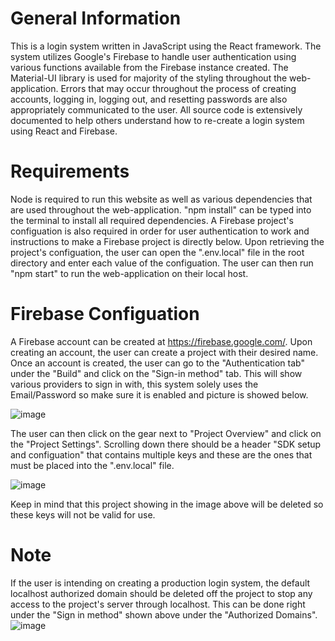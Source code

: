 # General Information

This is a login system written in JavaScript using the React framework. The system utilizes Google's Firebase to handle user authentication using various functions available from the Firebase instance created. The Material-UI library is used for majority of the styling throughout the web-application. Errors that may occur throughout the process of creating accounts, logging in, logging out, and resetting passwords are also appropriately communicated to the user. All source code is extensively documented to help others understand how to re-create a login system using React and Firebase.

# Requirements

Node is required to run this website as well as various dependencies that are used throughout the web-application. "npm install" can be typed into the terminal to install all required dependencies. A Firebase project's configuation is also required in order for user authentication to work and instructions to make a Firebase project is directly below. Upon retrieving the project's configuation, the user can open the ".env.local" file in the root directory and enter each value of the configuation. The user can then run "npm start" to run the web-application on their local host.

# Firebase Configuation

A Firebase account can be created at https://firebase.google.com/. Upon creating an account, the user can create a project with their desired name. Once an account is created, the user can go to the "Authentication tab" under the "Build" and click on the "Sign-in method" tab. This will show various providers to sign in with, this system solely uses the Email/Password so make sure it is enabled and picture is showed below. 

![image](https://user-images.githubusercontent.com/82501158/122659002-162c1800-d141-11eb-9999-89c973346b5b.png)

The user can then click on the gear next to "Project Overview" and click on the "Project Settings". Scrolling down there should be a header "SDK setup and configuation" that contains multiple keys and these are the ones that must be placed into the ".env.local" file. 

![image](https://user-images.githubusercontent.com/82501158/122659030-60ad9480-d141-11eb-97b1-52cdfab478c0.png)

Keep in mind that this project showing in the image above will be deleted so these keys will not be valid for use.

# Note

If the user is intending on creating a production login system, the default localhost authorized domain should be deleted off the project to stop any access to the project's server through localhost. This can be done right under the "Sign in method" shown above under the "Authorized Domains".
![image](https://user-images.githubusercontent.com/82501158/122659114-3dcfb000-d142-11eb-8822-a0baedd47e1f.png)
